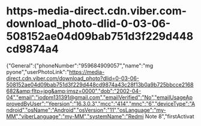 # https-media-direct.cdn.viber.com-download_photo-dlid-0-03-06-508152ae04d09bab751d3f229d448cd9874a4
{"General":{"phoneNumber":"959684909057","name":"mg pyone","userPhotoLink":"https://media-direct.cdn.viber.com/download_photo?dlid=0-03-06-508152ae04d09bab751d3f229d448cd9874a43c28f13b0a9b725bbcce2168682&amp;fltp=jpg&amp;imsz=0000","dob":"2002-04-04","email":"iodpm131391@gmail.com","emailVerified":"No","emailUsageApprovedByUser":"Yeersion":"16.3.0.3","mcc":"414","mnc":"6","deviceType":"Android","osName":"Android","osVersion":"11","osLanguage":"my-MM","viberLanguage":"my-MM","systemName":"Redmi Note 8","firstActivat
